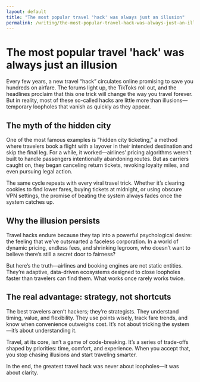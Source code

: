 ```yaml
---
layout: default
title: "The most popular travel 'hack' was always just an illusion"
permalink: /writing/the-most-popular-travel-hack-was-always-just-an-illusion/
---
```


# The most popular travel 'hack' was always just an illusion

Every few years, a new travel “hack” circulates online promising to save you hundreds on airfare. The forums light up, the TikToks roll out, and the headlines proclaim that this one trick will change the way you travel forever. But in reality, most of these so-called hacks are little more than illusions—temporary loopholes that vanish as quickly as they appear.

## The myth of the hidden city

One of the most famous examples is “hidden city ticketing,” a method where travelers book a flight with a layover in their intended destination and skip the final leg. For a while, it worked—airlines’ pricing algorithms weren’t built to handle passengers intentionally abandoning routes. But as carriers caught on, they began canceling return tickets, revoking loyalty miles, and even pursuing legal action.

The same cycle repeats with every viral travel trick. Whether it’s clearing cookies to find lower fares, buying tickets at midnight, or using obscure VPN settings, the promise of beating the system always fades once the system catches up.

## Why the illusion persists

Travel hacks endure because they tap into a powerful psychological desire: the feeling that we’ve outsmarted a faceless corporation. In a world of dynamic pricing, endless fees, and shrinking legroom, who doesn’t want to believe there’s still a secret door to fairness?

But here’s the truth—airlines and booking engines are not static entities. They’re adaptive, data-driven ecosystems designed to close loopholes faster than travelers can find them. What works once rarely works twice.

## The real advantage: strategy, not shortcuts

The best travelers aren’t hackers; they’re strategists. They understand timing, value, and flexibility. They use points wisely, track fare trends, and know when convenience outweighs cost. It’s not about tricking the system—it’s about understanding it.

Travel, at its core, isn’t a game of code-breaking. It’s a series of trade-offs shaped by priorities: time, comfort, and experience. When you accept that, you stop chasing illusions and start traveling smarter.

In the end, the greatest travel hack was never about loopholes—it was about clarity.
